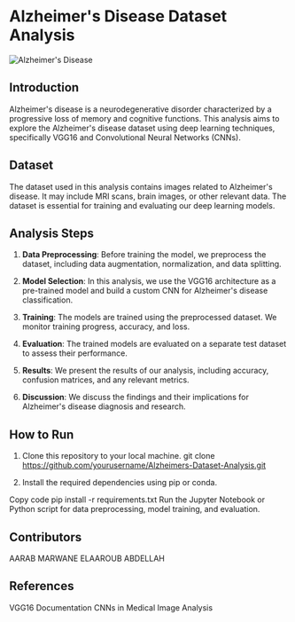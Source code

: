 
# Alzheimer's Disease Dataset Analysis

![Alzheimer's Disease](alzheimer_image.jpg)

## Introduction

Alzheimer's disease is a neurodegenerative disorder characterized by a progressive loss of memory and cognitive functions. This analysis aims to explore the Alzheimer's disease dataset using deep learning techniques, specifically VGG16 and Convolutional Neural Networks (CNNs).

## Dataset

The dataset used in this analysis contains images related to Alzheimer's disease. It may include MRI scans, brain images, or other relevant data. The dataset is essential for training and evaluating our deep learning models.

## Analysis Steps

1. **Data Preprocessing**: Before training the model, we preprocess the dataset, including data augmentation, normalization, and data splitting.

2. **Model Selection**: In this analysis, we use the VGG16 architecture as a pre-trained model and build a custom CNN for Alzheimer's disease classification.

3. **Training**: The models are trained using the preprocessed dataset. We monitor training progress, accuracy, and loss.

4. **Evaluation**: The trained models are evaluated on a separate test dataset to assess their performance.

5. **Results**: We present the results of our analysis, including accuracy, confusion matrices, and any relevant metrics.

6. **Discussion**: We discuss the findings and their implications for Alzheimer's disease diagnosis and research.

## How to Run

1. Clone this repository to your local machine.
git clone https://github.com/yourusername/Alzheimers-Dataset-Analysis.git
   
2. Install the required dependencies using pip or conda.

Copy code
pip install -r requirements.txt
Run the Jupyter Notebook or Python script for data preprocessing, model training, and evaluation.

## Contributors
AARAB MARWANE
ELAAROUB ABDELLAH

## References
VGG16 Documentation
CNNs in Medical Image Analysis
